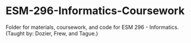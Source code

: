 # ESM-296-Informatics-Coursework
Folder for materials, coursework, and code for ESM 296 - Informatics. (Taught by: Dozier, Frew, and Tague.)
